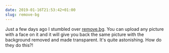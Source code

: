 ```yaml
---
date: 2019-01-16T21:53:42+01:00
slug: remove-bg
---
```


Just a few days ago I stumbled over [remove.bg](http://remove.bg). You can
upload any picture with a face on it and it will give you back the same picture
with the background removed and made transparent. It's quite astonishing. How do
they do this?!
